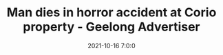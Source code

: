 ---
"title": "Man dies in horror accident at Corio property - Geelong Advertiser"
"date": "2021-10-16 7:0:0"
"feed_name": "GOOGLENEWSINDUSTRIAL"
"feed_website": "https://news.google.com/search?q=industrial%2Bincident&hl=en-US&gl=US&ceid=US:en"
"feed_rss": "https://news.google.com/rss/search?q=industrial%2Bincident&hl=en-US&gl=US&ceid=US:en"
"link": "https://www.geelongadvertiser.com.au/news/northern-geelong/a-man-has-been-killed-while-working-on-a-corio-job-site/news-story/a52e89d17009bb3b9016eeb21cfa912e"
"source": "{'href': 'https://www.geelongadvertiser.com.au', 'title': 'Geelong Advertiser'}"
"file": "_posts/2021-1-1-445841aa646869210aae601d9b8c75215fe99132.md"
"accident": "1"
"drilling": "1"
"dead": "1"
"injured": "0"
"arrested": "0"
"place": "corio"
"where": "construction site"
"causes": "unknown"
"place_uri": "http://en.wikipedia.org/wiki/Corio%2C_Victoria"
---